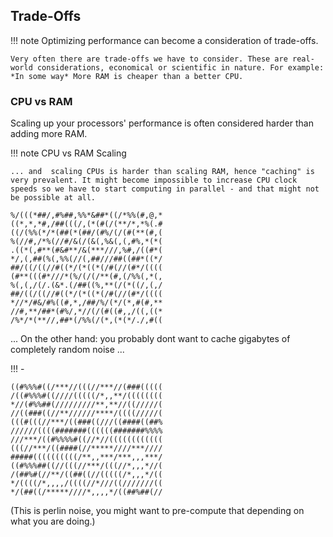 ## Trade-Offs

!!! note
    Optimizing performance can become a consideration of trade-offs.

    Very often there are trade-offs we have to consider. These are real-world considerations, economical or scientific in nature. For example: *In some way* More RAM is cheaper than a better CPU.


### CPU vs RAM
Scaling up your processors' performance is often considered harder than adding more RAM. 

!!! note 
    CPU vs RAM Scaling

    ... and  scaling CPUs is harder than scaling RAM, hence "caching" is very prevalent. It might become impossible to increase CPU clock speeds so we have to start computing in parallel - and that might not be possible at all.


```
%/(((*##/,#%##,%%*&##*((/*%%(#,@,*
((*,*,*#,/##(((/,(*(#(/(**/*,*%(.#
((/(%%(*/*(##(*(##/(#%/(/(#(**(#,(
%(//#,/*%(//#/&(/(&(,%&(,(,#%,*(*(
.((*(,#**(#&#**/&(***///,%#,/((#*(
*/,(,##(%(,%%(//(,##///##((##*((*/
##/((/((//#((*/(*((*(/#(//(#*/((((
(#**(((#*///*(%/(/(/**(#,(/%%(,*(,
%(,(,/(/.(&*.(/##((%,**(/(*((/,(,/
##/((/((//#((*/(*((*(/#(//(#*/((((
*//*/#&/#%((#,*,/##/%/(*/(*,#(#,**
//#,**/##*(#%/,*//(/(#((#,,/((,((*
/%*/*(**//,##*(/%%(/(*,(*(*/./,#((
```

... On the other hand: you probably dont want to cache gigabytes of completely random noise ... 


!!! -

```
((#%%%#((/***//(((//***//(###(((((
/((#%%%#((////(((((/*,,**/((((((((
*//(#%%##(/////////**,**//((/////(
//((###((//**//////****/((((/////(
(((#(((//***/((###((///((####((##%
//////((((#######((((((#######%%%%
///***/((#%%%%#((//*//((((((((((((
(((//***/((####(//*****////***////
#####((((((((((/**,,***/***,,,***/
((#%%%##((//(((//***/(((//*,,,*//(
/(##%#(//**/((##((//(((((/*,,,*/((
*/((((/*,,,,/((((//*///((///////((
*/(##((/*****////*,,,,*/((##%##(//
```
(This is perlin noise, you might want to pre-compute that depending on what you are doing.)

